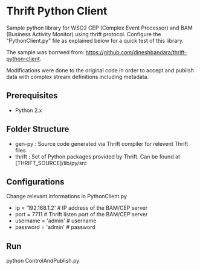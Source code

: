 Thrift Python Client
====================
Sample python library for WSO2 CEP (Complex Event Processor) and BAM (Business Activity Monitor) using thrift protocol. Configure the "PythonClient.py" file as explained below for a quick test of this library. 

The sample was borrwed from: https://github.com/dineshbandara/thrift-python-client.

Modifications were done to the original code in order to accept and publish data with complex stream definitions including metadata.

Prerequisites
--------------

* Python 2.x

Folder Structure
-----------------
* gen-py : Source code generated via Thrift compiler for relevent Thrift files
* thrift : Set of Python packages provided by Thrift. Can be found at [THRIFT_SOURCE]/lib/py/src

Configurations
------------------

Change relevant informations in PythonClient.py
* ip = '192.168.1.2'	# IP address of the BAM/CEP server
* port = 7711		# Thrift listen port of the BAM/CEP server
* username = 'admin'	# username
* password = 'admin' 	# password 

Run
------------
python ControlAndPublish.py
